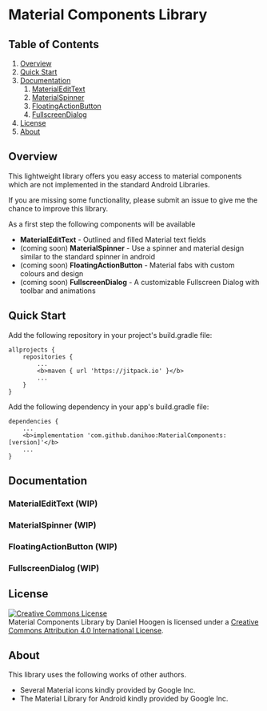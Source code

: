 # Material Components Library

## Table of Contents
1. [Overview](#overview)
1. [Quick Start](#quick-start)
1. [Documentation](#documentation)
    1. [MaterialEditText](#materialedittext-wip)
    1. [MaterialSpinner](#materialspinner-wip)
    1. [FloatingActionButton](#floatingactionbutton-wip)
    1. [FullscreenDialog](#fullscreendialog-wip)
1. [License](#license)
1. [About](#about)


## Overview

This lightweight library offers you easy access to material components which are not implemented in the standard Android Libraries.

If you are missing some functionality, please submit an issue to give me the chance to improve this library.


As a first step the following components will be available

* <b>MaterialEditText</b> - Outlined and filled Material text fields
* (coming soon) <b>MaterialSpinner</b> - Use a spinner and material design similar to the standard spinner in android
* (coming soon) <b>FloatingActionButton</b> - Material fabs with custom colours and design 
* (coming soon) <b>FullscreenDialog</b> - A customizable Fullscreen Dialog with toolbar and animations


## Quick Start

Add the following repository in your project's build.gradle file:

```
allprojects {
    repositories {
        ...
        <b>maven { url 'https://jitpack.io' }</b>
        ...
    }
}
```

Add the following dependency in your app's build.gradle file:

```
dependencies {
    ...
    <b>implementation 'com.github.danihoo:MaterialComponents:[version]'</b>
    ...
}
```

## Documentation

### MaterialEditText (WIP)


### MaterialSpinner (WIP)


### FloatingActionButton (WIP)


### FullscreenDialog (WIP)


## License

<a rel="license" href="http://creativecommons.org/licenses/by/4.0/"><img alt="Creative Commons License" style="border-width:0" src="https://i.creativecommons.org/l/by/4.0/88x31.png" /></a><br /><span xmlns:dct="http://purl.org/dc/terms/" property="dct:title">Material Components Library</span> by <span xmlns:cc="http://creativecommons.org/ns#" property="cc:attributionName">Daniel Hoogen</span> is licensed under a <a rel="license" href="http://creativecommons.org/licenses/by/4.0/">Creative Commons Attribution 4.0 International License</a>.


## About

This library uses the following works of other authors.

* Several Material icons kindly provided by Google Inc.
* The Material Library for Android kindly provided by Google Inc.
